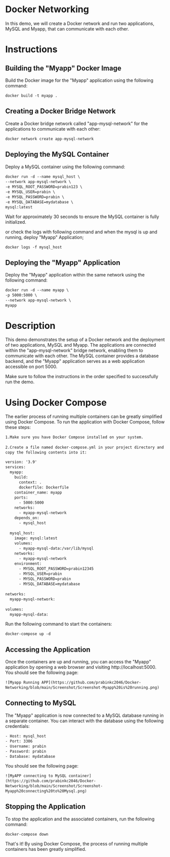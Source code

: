 # Docker Networking

In this demo, we will create a Docker network and run two applications, MySQL and Myapp, that can communicate with each other.

# Instructions

## Building the "Myapp" Docker Image

Build the Docker image for the "Myapp" application using the following command:

```
docker build -t myapp .
```
## Creating a Docker Bridge Network

Create a Docker bridge network called "app-mysql-network" for the applications to communicate with each other:

```
docker network create app-mysql-network
```

## Deploying the MySQL Container

Deploy a MySQL container using the following command:

```
docker run -d --name mysql_host \
--network app-mysql-network \
-e MYSQL_ROOT_PASSWORD=prabin123 \
-e MYSQL_USER=prabin \
-e MYSQL_PASSWORD=prabin \
-e MYSQL_DATABASE=mydatabase \
mysql:latest
```

Wait for approximately 30 seconds to ensure the MySQL container is fully initialized.

or check the logs with following command and when the mysql is up and running, deploy "Myapp" Application;

```
docker logs -f mysql_host
```

## Deploying the "Myapp" Application

Deploy the "Myapp" application within the same network using the following command:

```
docker run -d --name myapp \
-p 5000:5000 \
--network app-mysql-network \
myapp
```

# Description
This demo demonstrates the setup of a Docker network and the deployment of two applications, MySQL and Myapp. The applications are connected within the "app-mysql-network" bridge network, enabling them to communicate with each other. The MySQL container provides a database backend, and the "Myapp" application serves as a web application accessible on port 5000.

Make sure to follow the instructions in the order specified to successfully run the demo.

# Using Docker Compose

The earlier process of running multiple containers can be greatly simplified using Docker Compose. To run the application with Docker Compose, follow these steps:

    1.Make sure you have Docker Compose installed on your system.

    2.Create a file named docker-compose.yml in your project directory and copy the following contents into it:

```
version: '3.9'
services:
  myapp:
    build:
      context: .
      dockerfile: Dockerfile
    container_name: myapp
    ports:
      - 5000:5000
    networks:
      - myapp-mysql-network
    depends_on:
      - mysql_host

  mysql_host:
    image: mysql:latest
    volumes:
      - myapp-mysql-data:/var/lib/mysql
    networks:
      - myapp-mysql-network
    environment:
      - MYSQL_ROOT_PASSWORD=prabin12345
      - MYSQL_USER=prabin
      - MYSQL_PASSWORD=prabin
      - MYSQL_DATABASE=mydatabase

networks:
  myapp-mysql-network:

volumes:
  myapp-mysql-data:
```

Run the following command to start the containers:

```
docker-compose up -d
```

## Accessing the Application

Once the containers are up and running, you can access the "Myapp" application by opening a web browser and visiting http://localhost:5000. You should see the following page:

	![Myapp Running APP](https://github.com/prabinkc2046/Docker-Networking/blob/main/Screenshot/Screenshot-Myapp%20is%20running.png)

## Connecting to MySQL

The "Myapp" application is now connected to a MySQL database running in a separate container. You can interact with the database using the following credentials:

    - Host: mysql_host
    - Port: 3306
    - Username: prabin
    - Password: prabin
    - Database: mydatabase

You should see the following page:

	![MyAPP connecting to MySQL container](https://github.com/prabinkc2046/Docker-Networking/blob/main/Screenshot/Screenshot-Myapp%20connecting%20to%20Mysql.png)


## Stopping the Application

To stop the application and the associated containers, run the following command:
```
docker-compose down
```


That's it! By using Docker Compose, the process of running multiple containers has been greatly simplified.
